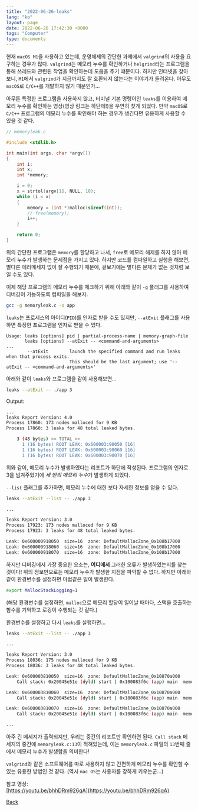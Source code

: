 ```yaml
---
title: "2022-06-26-leaks"
lang: "ko"
layout: page
date: 2022-06-26 17:42:30 +9000
tags: "Computer"
type: documents
---
```

<!-- [[Computer]] -->

현재 `macOS M1`을 사용하고 있는데, 운영체제의 간단한 과제에서 `valgrind`의 사용을 요구하는 경우가 많다. `valgrind`는 메모리 누수를 확인하거나 `helgrind`라는 프로그램을 통해 쓰레드와 관련된 작업을 확인하는데 도움을 주기 떄문이다. 하지만 인터넷을 찾아보니, `M1`에서 `valgrind`가 지금까지도 잘 호환되지 않는다는 이야기가 들려온다. 아무도 `macOS`로 `C/C++`를 개발하지 않기 때문인가...

아무튼 특정한 프로그램을 사용하지 않고, 터미널 기본 명령어인 `leaks`를 이용하여 메모리 누수를 확인하는 영상(영상 링크는 하단에!)을 우연히 찾게 되었다. 만약 `macOS`로 `C/C++` 프로그램의 메모리 누수를 확인해야 하는 경우가 생긴다면 유용하게 사용할 수 있을 것 같다.

```c
// memoryleak.c

#include <stdlib.h>

int main(int args, char *argv[])
{
    int i;
    int x; 
    int *memory;

    i = 0;
    x = strtol(argv[1], NULL, 10);
    while (i < x)
    {
        memory = (int *)malloc(sizeof(int));
        // free(memory);
        i++;
    }

    return 0;
}
```

위의 간단한 프로그램은 `memory`를 할당하고 나서, `free`로 메모리 해제를 하지 않아 메모리 누수가 발생하는 문제점을 가지고 있다. 하지만 코드를 컴파일하고 실행을 해보면, 별다른 에러메세지 없이 잘 수행되기 때문에, 겉보기에는 별다른 문제가 없는 것처럼 보일 수도 있다.

이제 해당 프로그램의 메모리 누수를 체크하기 위해 아래와 같이 `-g` 플래그를 사용하여 디버깅이 가능하도록 컴파일을 해보자.

```sh
gcc -g memoryleak.c -o app
```

`leaks`는 프로세스의 아이디(`PID`)를 인자로 받을 수도 있지만, `--atExit` 플래그를 사용하면 특정한 프로그램을 인자로 받을 수 있다.

```text
Usage: leaks [options] pid | partial-process-name | memory-graph-file
       leaks [options] --atExit -- <command-and-arguments>
...
        --atExit        launch the specified command and run leaks when that process exits.
                        This should be the last argument; use '--atExit -- <command-and-arguments>'
```

아래와 같이 `leaks`와 프로그램을 같이 사용해보면...

```sh
leaks --atExit -- ./app 3
```

Output:
```sh
...
leaks Report Version: 4.0
Process 17860: 173 nodes malloced for 9 KB
Process 17860: 3 leaks for 48 total leaked bytes.

    3 (48 bytes) << TOTAL >>
      1 (16 bytes) ROOT LEAK: 0x600003c90050 [16]
      1 (16 bytes) ROOT LEAK: 0x600003c90060 [16]
      1 (16 bytes) ROOT LEAK: 0x600003c90070 [16]
```

위와 같이, 메모리 누수가 발생하였다는 리포트가 하단에 작성된다. 프로그램의 인자로 3을 넘겨주었기에 *세 번의 메모리 누수*가 발생하게 되었다.

`--list` 플래그를 추가하면, 메모리 누수에 대한 보다 자세한 정보를 얻을 수 있다.

```sh
leaks --atExit --list -- ./app 3

...

leaks Report Version: 3.0
Process 17923: 173 nodes malloced for 9 KB
Process 17923: 3 leaks for 48 total leaked bytes.

Leak: 0x600000918050  size=16  zone: DefaultMallocZone_0x108b17000
Leak: 0x600000918060  size=16  zone: DefaultMallocZone_0x108b17000
Leak: 0x600000918070  size=16  zone: DefaultMallocZone_0x108b17000
```

하지만 디버깅에서 가장 중요한 요소는, **어디에서** 그러한 오류가 발생하였는지를 찾는 것이다! 위의 정보만으로는 메모리 누수가 발생한 지점을 파악할 수 없다. 하지만 아래와 같이 환경변수를 설정하면 마법같은 일이 발생한다.

```sh
export MallocStackLogging=1
```

(해당 환경변수를 설정하면, `malloc`으로 메모리 할당이 일어날 때마다, 스택을 호출하는 함수를 기억하고 로깅이 수행되는 것 같다.)

환경변수를 설정하고 다시 `leaks`를 실행하면...

```sh
leaks --atExit --list -- ./app 3

...

leaks Report Version: 3.0
Process 18036: 175 nodes malloced for 9 KB
Process 18036: 3 leaks for 48 total leaked bytes.

Leak: 0x600003810050  size=16  zone: DefaultMallocZone_0x10870a000
    Call stack: 0x20045e51e (dyld) start | 0x100083f6c (app) main  memoryleak.c:13 | 0x7ff80fde0b37 (libsystem_malloc.dylib) _malloc_zone_malloc

Leak: 0x600003810060  size=16  zone: DefaultMallocZone_0x10870a000
    Call stack: 0x20045e51e (dyld) start | 0x100083f6c (app) main  memoryleak.c:13 | 0x7ff80fde0b37 (libsystem_malloc.dylib) _malloc_zone_malloc

Leak: 0x600003810070  size=16  zone: DefaultMallocZone_0x10870a000
    Call stack: 0x20045e51e (dyld) start | 0x100083f6c (app) main  memoryleak.c:13 | 0x7ff80fde0b37 (libsystem_malloc.dylib) _malloc_zone_malloc

...
```

아주 긴 메세지가 출력되지만, 우리는 중간의 리포트만 확인하면 된다. `Call stack` 메세지의 중간에 `memoryleak.c:13`이 적혀있는데, 이는 `memoryleak.c` 파일의 `13`번째 줄에서 메모리 누수가 발생함을 의미한다!

`valgrind`와 같은 소프트웨어를 따로 사용하지 않고 간편하게 메모리 누수를 확인할 수 있는 유용한 방법인 것 같다. (역시 `mac OS`는 사용자를 강하게 키우는군...)

참고 영상:  
[https://youtu.be/bhhDRm926qA](https://youtu.be/bhhDRm926qA)

[Back](/)
